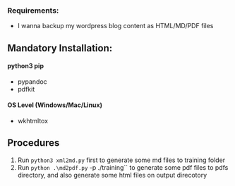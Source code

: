 ### Requirements:
 - I wanna backup my wordpress blog content as HTML/MD/PDF files

## Mandatory Installation:
#### python3 pip
 - pypandoc
 - pdfkit
#### OS Level (Windows/Mac/Linux)
 - wkhtmltox

 ## Procedures
 1. Run `python3 xml2md.py` first to generate some md files to training folder
 2. Run `python .\md2pdf.py` -p ./training`` to generate some pdf files to pdfs directory, and also generate some html files on output direcotory 